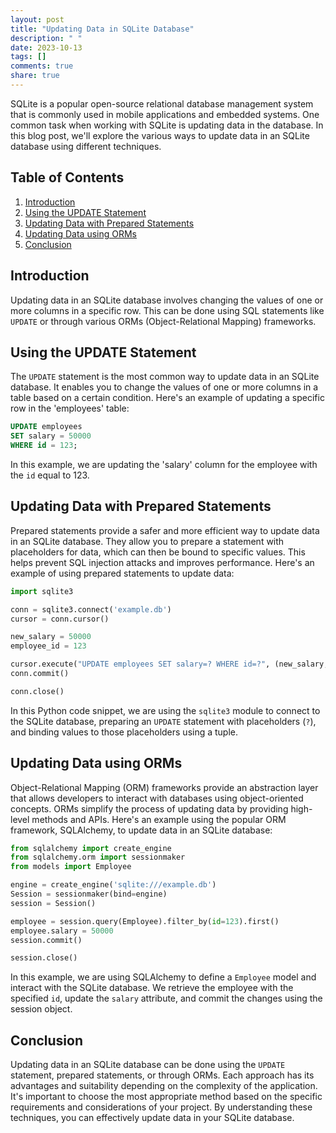 ```yaml
---
layout: post
title: "Updating Data in SQLite Database"
description: " "
date: 2023-10-13
tags: []
comments: true
share: true
---
```


SQLite is a popular open-source relational database management system that is commonly used in mobile applications and embedded systems. One common task when working with SQLite is updating data in the database. In this blog post, we'll explore the various ways to update data in an SQLite database using different techniques.

## Table of Contents
1. [Introduction](#introduction)
2. [Using the UPDATE Statement](#update-statement)
3. [Updating Data with Prepared Statements](#prepared-statements)
4. [Updating Data using ORMs](#orms)
5. [Conclusion](#conclusion)

## Introduction <a name="introduction"></a>
Updating data in an SQLite database involves changing the values of one or more columns in a specific row. This can be done using SQL statements like `UPDATE` or through various ORMs (Object-Relational Mapping) frameworks.

## Using the UPDATE Statement <a name="update-statement"></a>
The `UPDATE` statement is the most common way to update data in an SQLite database. It enables you to change the values of one or more columns in a table based on a certain condition. Here's an example of updating a specific row in the 'employees' table:

```sql
UPDATE employees
SET salary = 50000
WHERE id = 123;
```

In this example, we are updating the 'salary' column for the employee with the `id` equal to 123.

## Updating Data with Prepared Statements <a name="prepared-statements"></a>
Prepared statements provide a safer and more efficient way to update data in an SQLite database. They allow you to prepare a statement with placeholders for data, which can then be bound to specific values. This helps prevent SQL injection attacks and improves performance. Here's an example of using prepared statements to update data:

```python
import sqlite3

conn = sqlite3.connect('example.db')
cursor = conn.cursor()

new_salary = 50000
employee_id = 123

cursor.execute("UPDATE employees SET salary=? WHERE id=?", (new_salary, employee_id))
conn.commit()

conn.close()
```

In this Python code snippet, we are using the `sqlite3` module to connect to the SQLite database, preparing an `UPDATE` statement with placeholders (`?`), and binding values to those placeholders using a tuple.

## Updating Data using ORMs <a name="orms"></a>
Object-Relational Mapping (ORM) frameworks provide an abstraction layer that allows developers to interact with databases using object-oriented concepts. ORMs simplify the process of updating data by providing high-level methods and APIs. Here's an example using the popular ORM framework, SQLAlchemy, to update data in an SQLite database:

```python
from sqlalchemy import create_engine
from sqlalchemy.orm import sessionmaker
from models import Employee

engine = create_engine('sqlite:///example.db')
Session = sessionmaker(bind=engine)
session = Session()

employee = session.query(Employee).filter_by(id=123).first()
employee.salary = 50000
session.commit()

session.close()
```

In this example, we are using SQLAlchemy to define a `Employee` model and interact with the SQLite database. We retrieve the employee with the specified `id`, update the `salary` attribute, and commit the changes using the session object.

## Conclusion <a name="conclusion"></a>
Updating data in an SQLite database can be done using the `UPDATE` statement, prepared statements, or through ORMs. Each approach has its advantages and suitability depending on the complexity of the application. It's important to choose the most appropriate method based on the specific requirements and considerations of your project. By understanding these techniques, you can effectively update data in your SQLite database.